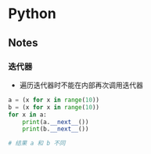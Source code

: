 # Python

## Notes

### 迭代器

- 遍历迭代器时不能在内部再次调用迭代器
```python
a = (x for x in range(10))
b = (x for x in range(10))
for x in a:
    print(a.__next__())
    print(b.__next__())

# 结果 a 和 b 不同
```

